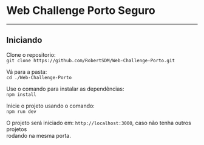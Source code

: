 # Web Challenge Porto Seguro
---

## Iniciando

Clone o repositorio: \
`git clone https://github.com/RobertSDM/Web-Challenge-Porto.git`

Vá para a pasta: \
`cd ./Web-Challenge-Porto`

Use o comando para instalar as dependências:\
`npm install`

Inicie o projeto usando o comando:\
`npm run dev`

O projeto será iniciado em: `http://localhost:3000`, caso não tenha outros projetos\
rodando na mesma porta.
